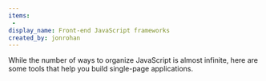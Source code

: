 ```yaml
---
items:
 -
display_name: Front-end JavaScript frameworks
created_by: jonrohan
---
```

While the number of ways to organize JavaScript is almost infinite, here are some tools that help you build single-page applications.
